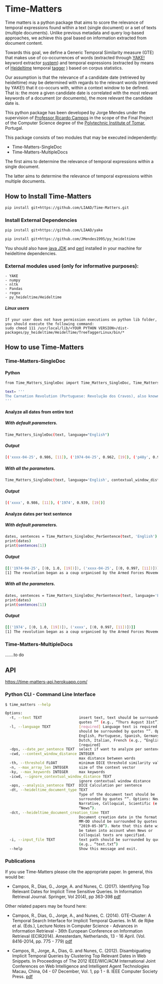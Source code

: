 
# Time-Matters

Time matters is a python package that aims to score the relevance of temporal expressions found within a text (single document) or a set of texts (multiple documents). Unlike previous metadata and query log-based approaches, we achieve this goal based on information extracted from document content. 

Towards this goal, we define a Generic Temporal Similarity measure (GTE) that makes use of co-occurrences of words (extracted through [YAKE!](https://github.com/LIAAD/yake) keyword extractor [system](http://yake.inesctec.pt)) and temporal expressions (extracted by means of [Heideltime](https://github.com/JMendes1995/py_heideltime) temporal [tagger](https://heideltime.ifi.uni-heidelberg.de/heideltime/) ) based on corpus statistics.

Our assumption is that the relevance of a candidate date (retrieved by heideltime) may be determined with regards to the relevant words (retrieved by YAKE!) that it co-occurs with, within a context window to be defined. That is: the more a given candidate date is correlated with the most relevant keywords of a document (or documents), the more relevant the candidate date is.

This python package has been developed by Jorge Mendes under the supervision of [Professor Ricardo Campos](http://www.ccc.ipt.pt/~ricardo/) in the scope of the Final Project of the Computer Science degree of the [Polytechnic Institute of Tomar](http://portal2.ipt.pt/), Portugal.

This package consists of two modules that may be executed independently:
- Time-Matters-SingleDoc
- Time-Matters-MultipleDocs

The first aims to determine the relevance of temporal expressions within a single document. 

The latter aims to determine the relevance of temporal expressions within multiple documents. 
    
## How to Install Time-Matters

``` bash
pip install git+https://github.com/LIAAD/Time-Matters.git
```
### Install External Dependencies
``` bash
pip install git+https://github.com/LIAAD/yake

pip install git+https://github.com/JMendes1995/py_heideltime
```
You should also have [java JDK](https://www.oracle.com/technetwork/java/javase/downloads/index.html) and [perl](https://www.perl.org/get.html) installed in your machine for heideltime dependencies.

### External modules used (only for informative purposes):
    - YAKE
    - numpy
    - nltk
    - Pandas
    - regex
    - py_heideltime/Heideltime
    
##### Linux users
    If your user does not have permission executions on python lib folder, you should execute the following command:
    sudo chmod 111 /usr/local/lib/<YOUR PYTHON VERSION>/dist-packages/py_heideltime/HeidelTime/TreeTaggerLinux/bin/*
    
## How to use Time-Matters

### Time-Matters-SingleDoc
#### Python
```` bash
from Time_Matters_SingleDoc import Time_Matters_SingleDoc, Time_Matters_SingleDoc_PerSentence

text= '''
The Carnation Revolution (Portuguese: Revolução dos Cravos), also known as the 25th of April (Portuguese: 25 de Abril), was initially a 25 April 1974 military coup in Lisbon which overthrew the authoritarian Estado Novo regime.[1] The revolution began as a coup organised by the Armed Forces Movement (Portuguese: Movimento das Forças Armadas, MFA), composed of military officers who opposed the regime, but it was soon coupled with an unanticipated, popular civil resistance campaign. The revolution led to the fall of the Estado Novo, the end of 48 years of authoritarian rule in Portugal, and Portugal's withdrawal from its African colonies.
'''
````
#### Analyze all dates from entire text
##### With default parameters.
```` bash
Time_Matters_SingleDoc(text, language="English")
````
##### Output
``` bash
[('xxxx-04-25', 0.986, [11]), ('1974-04-25', 0.962, [19]), ('p48y', 0.952, [83])]
```
##### With all the parameters.
``` bash
Time_Matters_SingleDoc(text, language='English', contextual_window_distance=10, threshold=0.05, max_array_len=0, max_keywords=10, analisys_sentence=True, heideltime_document_type='news', heideltime_document_creation_time='1939-05-31', heideltime_date_granularity='year')
```
##### Output
``` bash
[('xxxx', 0.986, [11]), ('1974', 0.939, [19])]
```
#### Analyze dates per text sentence
##### With default parameters.
``` bash
dates, sentences = Time_Matters_SingleDoc_PerSentence(text, 'English')
print(dates)
print(sentences[1])
```
##### Output
``` bash
[[('1974-04-25', [(0, 1.0, [19])]), ('xxxx-04-25', [(0, 0.997, [11])])], [('p48y', [(2, 0.997, [14])])]]
[1] The revolution began as a coup organised by the Armed Forces Movement (Portuguese: Movimento das Forças Armadas, MFA), composed of military officers who opposed the regime, but it was soon coupled with an unanticipated, popular civil resistance campaign.
```
##### With all the parameters.
``` bash
dates, sentences = Time_Matters_SingleDoc_PerSentence(text, language='English', contextual_window_distance=10, threshold=0.05, max_array_len=0, max_keywords=10, analisys_sentence=True, heideltime_document_type='news', heideltime_document_creation_time='1939-05-31', heideltime_date_granularity='year')
print(dates)
print(sentences[1])
```
##### Output
``` bash
[[('1974', [(0, 1.0, [19])]), ('xxxx', [(0, 0.997, [11])])]]
[1] The revolution began as a coup organised by the Armed Forces Movement (Portuguese: Movimento das Forças Armadas, MFA), composed of military officers who opposed the regime, but it was soon coupled with an unanticipated, popular civil resistance campaign.
```
### Time-Matters-MultipleDocs
.......to do

## API
https://time-matters-api.herokuapp.com/

### Python CLI -  Command Line Interface
``` bash
$ time_matters --help

Options:
  -t, --text TEXT                 insert text, text should be surrounded by
                                  quotes “” (e.g., “Thurs August 31st”)
  -l, --language TEXT             [required] Language text is required and
                                  should be surrounded by quotes “”. Options:
                                  English, Portuguese, Spanish, Germany,
                                  Dutch, Italian, French (e.g., “English”).
                                  [required]
  -dps, --date_per_sentence TEXT  select if want to analyze per sentence
  -cwd, --context_window_distance INTEGER
                                  max distance between words
  -th, --threshold FLOAT          minimum DICE threshold similarity values
  -n, --max_array_len INTEGER     size of the context vector
  -ky, --max_keywords INTEGER     max keywords
  -icwd, --ignore_contextual_window_distance TEXT
                                  ignore contextual window distance
  -aps, --analysis_sentence TEXT  DICE Calculation per sentence
  -dt, --heideltime_document_type TEXT
                                  Type of the document text should be
                                  surrounded by quotes “”. Options: News,
                                  Narrative, Colloquial, Scientific (e.g.,
                                  “News”).
  -dct, --heideltime_document_creation_time TEXT
                                  Document creation date in the format YYYY-
                                  MM-DD should be surrounded by quotes (e.g.,
                                  “2019-05-30”). Note that this date will only
                                  be taken into account when News or
                                  Colloquial texts are specified.
  -i, --input_file TEXT           text path should be surrounded by quotes
                                  (e.g., “text.txt”)
  --help                          Show this message and exit.
```

### Publications
If you use Time-Matters please cite the appropriate paper. In general, this would be:

- Campos, R., Dias, G., Jorge, A. and Nunes, C. (2017). Identifying Top Relevant Dates for Implicit Time Sensitive Queries. In Information Retrieval Journal. Springer, Vol 20(4), pp 363-398 [pdf](https://link.springer.com/article/10.1007/s10791-017-9302-1)

Other related papers may be found here:

- Campos, R., Dias, G., Jorge, A., and Nunes, C. (2014). GTE-Cluster: A Temporal Search Interface for Implicit Temporal Queries. In M. de Rijke et al. (Eds.), Lecture Notes in Computer Science - Advances in Information Retrieval - 36th European Conference on Information Retrieval (ECIR2014). Amesterdam, Netherlands, 13 - 16 April. (Vol. 8416-2014, pp. 775 - 779) [pdf](https://link.springer.com/chapter/10.1007/978-3-319-06028-6_94#page-1)

- Campos, R., Jorge, A., Dias, G. and Nunes, C. (2012). Disambiguating Implicit Temporal Queries by Clustering Top Relevant Dates in Web Snippets. In Proceedings of The 2012 IEEE/WIC/ACM International Joint Conferences on Web Intelligence and Intelligent Agent Technologies Macau, China, 04 - 07 December, Vol. 1, pp 1 - 8. IEEE Computer Society Press. [pdf](https://ieeexplore.ieee.org/document/6511858?tp=&arnumber=6511858&url=http:%2F%2Fieeexplore.ieee.org%2Fxpls%2Fabs_all.jsp%3Farnumber%3D6511858)



